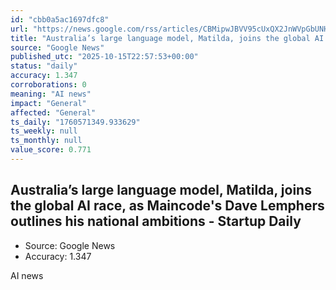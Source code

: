 ```yaml
---
id: "cbb0a5ac1697dfc8"
url: "https://news.google.com/rss/articles/CBMipwJBVV95cUxQX2JnWVpGbUNHSW9Na2FENlRVQmVwV1otTlBRQndJcmxIbExlSmZTMWJOOGdxelVoTE9BY2p6MlJvNnZIcDg2Q1E4clVsdkdTTnVqTl9KQzhqZVNzZzRFc2NMYmtaWUxKWDh2Y0FOcHVYdXJDa0c0RFVQakozRXJHaGhpdzNXVk15TkFvekZCNzNnbEk2TkFNSWY0Y1MxZ3FpQ3R3SGRwTF9XR3lxem1fVjZQcGlpVzVyM2ZyamJtSXBfYWtoR05Xb2IwdGsxbzJfOGhDWkpKMkJ5RU56MS1lajJyX3pXcXJuR2ZqaVJtNllqb3RITlE3M2Q4N1phMUFEbnNGNDFiUVU3TTFrTEthMmJxeDhwdW1UMXVJU3pTT3NYRGtFeWRn?oc=5"
title: "Australia’s large language model, Matilda, joins the global AI race, as Maincode's Dave Lemphers outlines his national ambitions - Startup Daily"
source: "Google News"
published_utc: "2025-10-15T22:57:53+00:00"
status: "daily"
accuracy: 1.347
corroborations: 0
meaning: "AI news"
impact: "General"
affected: "General"
ts_daily: "1760571349.933629"
ts_weekly: null
ts_monthly: null
value_score: 0.771
---
```

## Australia’s large language model, Matilda, joins the global AI race, as Maincode's Dave Lemphers outlines his national ambitions - Startup Daily

- Source: Google News
- Accuracy: 1.347

AI news
